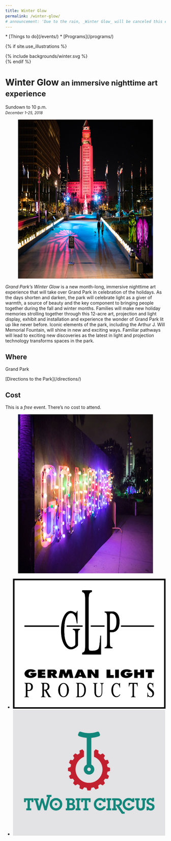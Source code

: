 ```yaml
---
title: Winter Glow
permalink: /winter-glow/
# announcement: 'Due to the rain, _Winter Glow_ will be canceled this evening. December 5–6, 2018'
---
```


<nav markdown="1">
* [Things to do](/events/)
* [Programs](/programs/)
</nav>

{% if site.use_illustrations %}
<style>
.girl {
  grid-column: -3/-1;
  grid-row: 1/5;
}
.girl svg {
  height: 20vmax;
  width: auto;
  color: inherit;
}
.girl svg,
.girl svg path {
  fill: currentColor;
}
main h1,
main h1 + p {
  grid-column-end: -3;
}
main > nav:first-child {
  grid-row-start: 1;
}
main > h1 + nav {
    grid-column-end: -3;
}
</style>

<div class="girl">
{% include backgrounds/winter.svg %}
</div>
{% endif %}

Winter Glow <small>an immersive nighttime art experience</small>
==============================================================

Sundown to 10 p.m.<br />
_<small>December 1–25, 2018</small>_

<figure>
  <img src="/uploads/programs/winter-glow.jpg" alt="Winter glow" height="500" />
</figure>

_Grand Park’s Winter Glow_ is a new month-long, immersive nighttime art experience that will take over Grand Park in celebration of the holidays.  As the days shorten and darken, the park will celebrate light as a giver of warmth, a source of beauty and the key component to bringing people together during the fall and winter months.  Families will make new holiday memories strolling together through this 12-acre art, projection and light display, exhibit and installation and experience the wonder of Grand Park lit up like never before.  Iconic elements of the park, including the Arthur J. Will Memorial Fountain, will shine in new and exciting ways.  Familiar pathways will lead to exciting new discoveries as the latest in light and projection technology transforms spaces in the park.

## Where

Grand Park

<p class="action" markdown="1">
[Directions to the Park](/directions/)
</p>

## Cost

This is a _free_ event. There’s no cost to attend.

<figure>
  <img src="/uploads/programs/winter-glow-2.jpg" alt="Winter glow" height="500" />
</figure>

<ul class="logos">
  <li><img src="/uploads/programs/winter-glow/german-light.svg" alt="German Light Products" /></li>
  <li><a href="https://twobitcircus.com/"><img src="/uploads/programs/winter-glow/two-bit-circus.png" alt="Two Bit Circus" /></a></li>
</ul>

